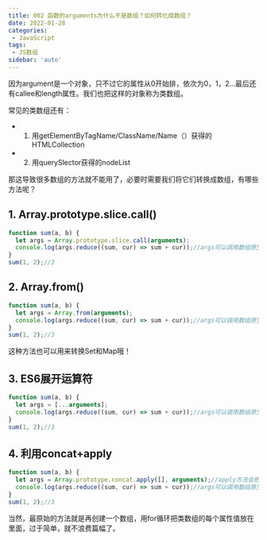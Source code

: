 ```yaml
---
title: 002 函数的arguments为什么不是数组？如何转化成数组？
date: 2022-01-28
categories: 
 - JavaScript
tags:
 - JS数组
sidebar: 'auto'
---
```

因为argument是一个对象，只不过它的属性从0开始排，依次为0，1，2...最后还有callee和length属性。我们也把这样的对象称为类数组。

常见的类数组还有：

- 1.	用getElementByTagName/ClassName/Name（）获得的HTMLCollection
- 2.	用querySlector获得的nodeList

那这导致很多数组的方法就不能用了，必要时需要我们将它们转换成数组，有哪些方法呢？

## 1. Array.prototype.slice.call()
```js
function sum(a, b) {
  let args = Array.prototype.slice.call(arguments);
  console.log(args.reduce((sum, cur) => sum + cur));//args可以调用数组原生的方法啦
}
sum(1, 2);//3
```

## 2.	Array.from()
```js
function sum(a, b) {
  let args = Array.from(arguments);
  console.log(args.reduce((sum, cur) => sum + cur));//args可以调用数组原生的方法啦
}
sum(1, 2);//3
```
这种方法也可以用来转换Set和Map哦！

## 3. ES6展开运算符
```js
function sum(a, b) {
  let args = [...arguments];
  console.log(args.reduce((sum, cur) => sum + cur));//args可以调用数组原生的方法啦
}
sum(1, 2);//3
```

## 4. 利用concat+apply
```js
function sum(a, b) {
  let args = Array.prototype.concat.apply([], arguments);//apply方法会把第二个参数展开
  console.log(args.reduce((sum, cur) => sum + cur));//args可以调用数组原生的方法啦
}
sum(1, 2);//3
```

当然，最原始的方法就是再创建一个数组，用for循环把类数组的每个属性值放在里面，过于简单，就不浪费篇幅了。
